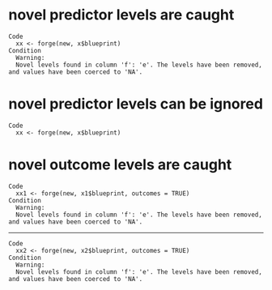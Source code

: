 # novel predictor levels are caught

    Code
      xx <- forge(new, x$blueprint)
    Condition
      Warning:
      Novel levels found in column 'f': 'e'. The levels have been removed, and values have been coerced to 'NA'.

# novel predictor levels can be ignored

    Code
      xx <- forge(new, x$blueprint)

# novel outcome levels are caught

    Code
      xx1 <- forge(new, x1$blueprint, outcomes = TRUE)
    Condition
      Warning:
      Novel levels found in column 'f': 'e'. The levels have been removed, and values have been coerced to 'NA'.

---

    Code
      xx2 <- forge(new, x2$blueprint, outcomes = TRUE)
    Condition
      Warning:
      Novel levels found in column 'f': 'e'. The levels have been removed, and values have been coerced to 'NA'.

